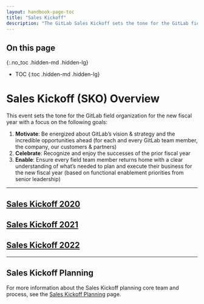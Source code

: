 ```yaml
---
layout: handbook-page-toc
title: "Sales Kickoff"
description: "The GitLab Sales Kickoff sets the tone for the GitLab field organization for the new fiscal year"
---
```


## On this page
{:.no_toc .hidden-md .hidden-lg}

- TOC
{:toc .hidden-md .hidden-lg}

# Sales Kickoff (SKO) Overview
This event sets the tone for the GitLab field organization for the new fiscal year with a focus on the following goals:
1.  **Motivate**: Be energized about GitLab’s vision & strategy and the incredible opportunities ahead (for each and every GitLab team member, the company, our customers & partners)
1.  **Celebrate**: Recognize and enjoy the successes of the prior fiscal year
1.  **Enable**: Ensure every field team member returns home with a clear understanding of what’s needed to plan and execute their business for the new fiscal year (based on functional enablement priorities from senior leadership) 

----

## [Sales Kickoff 2020](/handbook/sales/training/SKO/2020)

## [Sales Kickoff 2021](/handbook/sales/training/SKO/2021)

## [Sales Kickoff 2022](/handbook/sales/training/SKO/2022)

----

## Sales Kickoff Planning 

For more information about the Sales Kickoff planning core team and process, see the [Sales Kickoff Planning](https://about.gitlab.com/handbook/sales/training/SKO/SKO-planning/) page.
